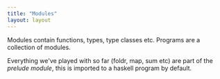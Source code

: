 ```yaml
---
title: "Modules"
layout: layout
---
```

Modules contain functions, types, type classes etc. Programs are a collection of modules.

Everything we've played with so far (foldr, map, sum etc) are part of the _prelude module_, this is imported to a haskell program by default.
